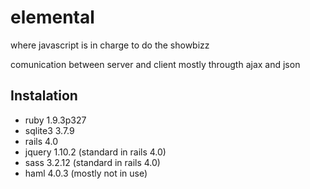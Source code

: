elemental
=========

where javascript is in charge to do the showbizz

comunication between server and client mostly througth ajax and json

Instalation
-----------

* ruby 1.9.3p327
* sqlite3 3.7.9
* rails 4.0
* jquery 1.10.2 (standard in rails 4.0)
* sass 3.2.12 (standard in rails 4.0)
* haml 4.0.3 (mostly not in use)
